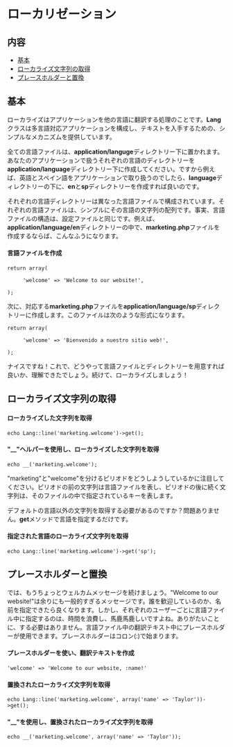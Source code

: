 # ローカリゼーション

## 内容

- [基本](#the-basics)
- [ローカライズ文字列の取得](#get)
- [プレースホルダーと置換](#replace)

<a name="the-basics"></a>
## 基本

ローカライズはアプリケーションを他の言語に翻訳する処理のことです。**Lang**クラスは多言語対応アプリケーションを構成し、テキストを入手するための、シンプルなメカニズムを提供しています。

全ての言語ファイルは、**application/languge**ディレクトリー下に置かれます。あなたのアプリケーションで扱うそれぞれの言語のディレクトリーを**application/language**ディレクトリー下に作成してください。ですから例えば、英語とスペイン語をアプリケーションで取り扱うのでしたら、**language**ディレクトリーの下に、**en**と**sp**ディレクトリーを作成すれば良いのです。

それぞれの言語ディレクトリーは異なった言語ファイルで構成されています。それぞれの言語ファイルは、シンプルにその言語の文字列の配列です。事実、言語ファイルの構造は、設定ファイルと同じです。例えば、**application/language/en**ディレクトリーの中で、**marketing.php**ファイルを作成するならば、こんなふうになります。

#### 言語ファイルを作成

	return array(

	     'welcome' => 'Welcome to our website!',

	);

次に、対応する**marketing.php**ファイルを**application/language/sp**ディレクトリーに作成します。このファイルは次のような形式になります。

	return array(

	     'welcome' => 'Bienvenido a nuestro sitio web!',

	);

ナイスですね！これで、どうやって言語ファイルとディレクトリーを用意すれば良いか、理解できたでしょう。続けて、ローカライズしましょう！

<a name="basics"></a>
## ローカライズ文字列の取得

#### ローカライズした文字列を取得

	echo Lang::line('marketing.welcome')->get();

#### "\_\_"ヘルパーを使用し、ローカライズした文字列を取得

	echo __('marketing.welcome');

"marketing"と"welcome"を分けるピリオドをどうしようしているかに注目してください。ピリオドの前の文字列は言語ファイルを表し、ピリオドの後に続く文字列は、そのファイルの中で指定されているキーを表します。

デフォルトの言語以外の文字列を取得する必要があるのですか？問題ありません。**get**メソッドで言語を指定するだけです。

#### 指定された言語のローカライズ文字列を取得

	echo Lang::line('marketing.welcome')->get('sp');

<a name="replace"></a>
## プレースホルダーと置換

では、もうちょっとウェルカムメッセージを続けましょう。"Welcome to our website!"は余りにも一般的すぎるメッセージです。誰を歓迎しているのか、名前を指定できたら良くなります。しかし、それぞれのユーザーごとに言語ファイル中に指定するのは、時間を浪費し、馬鹿馬鹿しいですよね。ありがたいことに、する必要はありません。言語ファイル中の翻訳テキスト中にプレースホルダーが使用できます。プレースホルダーはコロン(:)で始まります。

#### プレースホルダーを使い、翻訳テキストを作成

	'welcome' => 'Welcome to our website, :name!'

#### 置換されたローカライズ文字列を取得

	echo Lang::line('marketing.welcome', array('name' => 'Taylor'))->get();

#### "\_\_"を使用し、置換されたローカライズ文字列を取得

	echo __('marketing.welcome', array('name' => 'Taylor'));